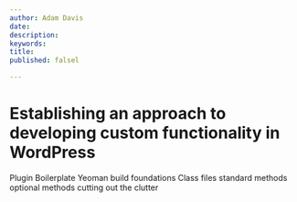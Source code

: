 ```yaml
---
author: Adam Davis
date:
description:
keywords:
title:
published: falsel

---
```


Establishing an approach to developing custom functionality in WordPress
========================================================================

Plugin Boilerplate
Yeoman build foundations
Class files
standard methods
optional methods
cutting out the clutter


